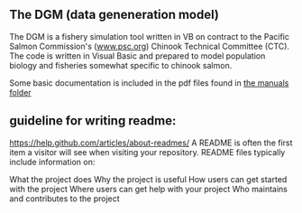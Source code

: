 ## The DGM (data geneneration model)

The DGM is a fishery simulation tool written in VB on contract to the Pacific Salmon Commission's (www.psc.org) Chinook Technical Committee (CTC). The code is written in Visual Basic and prepared to model population biology and fisheries somewhat specific to chinook salmon. 

Some basic documentation is included in the pdf files found in [the manuals folder](docs/manuals)

## guideline for writing readme:

https://help.github.com/articles/about-readmes/
A README is often the first item a visitor will see when visiting your repository. README files typically include information on:

What the project does
Why the project is useful
How users can get started with the project
Where users can get help with your project
Who maintains and contributes to the project
